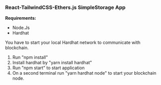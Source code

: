 ### React-TailwindCSS-Ethers.js SimpleStorage App


**Requirements:**
- Node.Js
- Hardhat

You have to start your local Hardhat network to communicate with blockchain.

1. Run "npm install"
2. Install hardhat by "yarn install hardhat"
3. Run "npm start" to start application
4. On a second terminal run "yarn hardhat node" to start your blockchain node.

